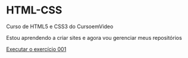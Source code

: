 # HTML-CSS
 Curso de HTML5 e CSS3 do CursoemVideo

Estou aprendendo a criar sites e agora vou gerenciar meus repositórios

<a href= "https://kanellav83.github.io/HTML-CSS/Exercicios/ex001/index.html"> Executar o exercício 001</a>
